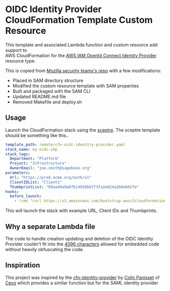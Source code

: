 # OIDC Identity Provider CloudFormation Template Custom Resource

This template and associated Lambda function and custom resource add support to \
AWS CloudFormation for the [AWS IAM OpenId Connect Identity Provider][1]
resource type.

This is copied from [Mozilla security teams's repo](https://github.com/mozilla/security/tree/master/operations/cloudformation-templates/oidc_identity_provider)
with a few modifications:
* Placed in SAM directory structure
* Modified the custom resource template with SAM properties
* Built and packaged with the SAM CLI
* Updated README.md file
* Removed Makefile and deploy.sh

## Usage

Launch the CloudFormation stack using the [sceptre](https://github.com/Sceptre/sceptre).
The sceptre template should be something like this..

```yaml
template_path: remote/cfn-oidc-identity-provider.yaml
stack_name: my-oidc-idp
stack_tags:
  Department: "Platform"
  Project: "Infrastructure"
  OwnerEmail: "joe.smith@sagebase.org"
parameters:
  Url: "https://prod.acme.org/auth/v1"
  ClientIDList: "Client1"
  ThumbprintList: "09aa48a9a6fb14926bb7f3fa2e02da2b0ab02fa"
hooks:
  before_launch:
    - !cmd "curl https://s3.amazonaws.com/bootstrap-awss3cloudformationbucket-19qromfd235z9/aws-infra/master/cfn-oidc-identity-provider.yaml --create-dirs -o templates/remote/cfn-oidc-identity-provider.yaml"
```

This will launch the stack with example URL, Client IDs and Thumbprints.

## Why a separate Lambda file

The code to handle creation updating and deletion of the OIDC Identity Provider
couldn't fit into the [4096 characters][2] allowed for embedded code without
heavily obfuscating the code.

## Inspiration

This project was inspired by the [cfn-identity-provider][3] by [Colin Panisset][4]
of [Cevo][5] which provides a similar function but for the SAML identity provider

[1]: https://docs.aws.amazon.com/IAM/latest/UserGuide/id_roles_providers_create_oidc.html
[2]: https://docs.aws.amazon.com/AWSCloudFormation/latest/UserGuide/aws-properties-lambda-function-code.html#cfn-lambda-function-code-zipfile
[3]: https://github.com/cevoaustralia/cfn-identity-provider
[4]: https://github.com/nonspecialist
[5]: https://cevo.com.au/
